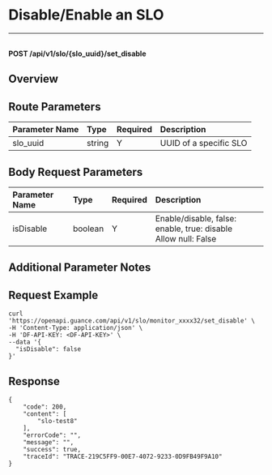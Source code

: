 # Disable/Enable an SLO

---

<br />**POST /api/v1/slo/{slo_uuid}/set_disable**

## Overview




## Route Parameters

| Parameter Name | Type   | Required | Description             |
|:--------------|:-------|:---------|:------------------------|
| slo_uuid      | string | Y        | UUID of a specific SLO  |


## Body Request Parameters

| Parameter Name | Type    | Required | Description                                                                                   |
|:--------------|:--------|:---------|:-----------------------------------------------------------------------------------------------|
| isDisable     | boolean | Y        | Enable/disable, false: enable, true: disable<br>Allow null: False <br> |

## Additional Parameter Notes





## Request Example
```shell
curl 'https://openapi.guance.com/api/v1/slo/monitor_xxxx32/set_disable' \
-H 'Content-Type: application/json' \
-H 'DF-API-KEY: <DF-API-KEY>' \
--data '{
  "isDisable": false
}'
```




## Response
```shell
{
    "code": 200,
    "content": [
        "slo-test8"
    ],
    "errorCode": "",
    "message": "",
    "success": true,
    "traceId": "TRACE-219C5FF9-00E7-4072-9233-0D9FB49F9A10"
} 
```
